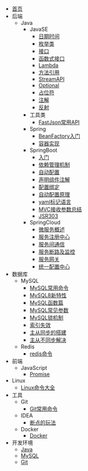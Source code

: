 - [首页](/)
- 后端
  - Java
    - JavaSE
      - [日期时间](./docs/bg/java/javase/datetime)
      - [枚举类](./docs/bg/java/javase/enum)
      - [接口](./docs/bg/java/javase/interface)
      - [函数式接口](./docs/bg/java/javase/functional-interface)
      - [Lambda](./docs/bg/java/javase/lambda)
      - [方法引用](./docs/bg/java/javase/method-reference)
      - [StreamAPI](./docs/bg/java/javase/stream)
      - [Optional](./docs/bg/java/javase/optional)
      - [占位符](./docs/bg/java/javase/placeholder)
      - [注解](./docs/bg/java/javase/annotation)
      - [反射](./docs/bg/java/javase/reflection)
    - 工具类
      - [FastJson常用API](./docs/bg/java/utils/fastjson)
    - Spring
      - [BeanFactory入门](./docs/bg/spring/bean-factory)
      - [容器实现](./docs/bg/spring/container-implement)
    - SpringBoot
      - [入门](./docs/bg/spring-boot/start)
      - [依赖管理机制](./docs/bg/spring-boot/dependency-management)
      - [自动配置](./docs/bg/spring-boot/auto-wired)
      - [声明组件注解](./docs/bg/spring-boot/component-annotation)
      - [配置绑定](./docs/bg/spring-boot/config-binding)
      - [自动配置原理](./docs/bg/spring-boot/auto-wired-principle)
      - [yaml标记语言](./docs/bg/spring-boot/yaml)
      - [MVC接收参数总结](./docs/bg/spring-boot/mvc-enter-parameters)
      - [JSR303](./docs/bg/spring-boot/jsr303)
    - SpringCloud
      - [微服务概述](./docs/bg/spring-cloud/micro-service)
      - [服务注册中心](./docs/bg/spring-cloud/register-center)
      - [服务间通信](./docs/bg/spring-cloud/communication)
      - [服务断路及监控](./docs/bg/spring-cloud/breaker-monitor)
      - [服务网关](./docs/bg/spring-cloud/gateway)
      - [统一配置中心](./docs/bg/spring-cloud/configuration-center)
- 数据库
  - MySQL
    - [MySQL常用命令](./docs/db/mysql/commands)
    - [MySQL8新特性](./docs/db/mysql/mysql-8-features)
    - [MySQL函数篇](./docs/db/mysql/functions)
    - [MySQL常见参数](./docs/db/mysql/parameters)
    - [MySQL锁机制](./docs/db/mysql/lock-principle)
    - [索引失效](./docs/db/mysql/index-unwork)
    - [主从同步的搭建](./docs/db/mysql/master-slave-syn-build)
    - [主从不同步解决](./docs/db/mysql/master-slave-out-of-syn)
  - Redis
    - [redis命令](./docs/db/redis/commands)
- 前端
  - JavaScript
    - [Promise](./docs/web/js/promise)
- Linux
  - [Linux命令大全](./docs/linux/commands)
- 工具
  - Git
    - [Git常用命令](./docs/tools/git/commands)
  - IDEA
    - [断点的玩法](./docs/tools/idea/breakpoint)
  - Docker
    - [Docker](./docs/tools/docker/docker)
- 开发环境
  - [Java](./docs/env/java)
  - [MySQL](./docs/env/mysql)
  - [Git](./docs/env/git)
